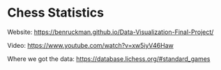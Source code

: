 # Chess Statistics
Website:
https://benruckman.github.io/Data-Visualization-Final-Project/

Video:
https://www.youtube.com/watch?v=xw5iyV46Haw

Where we got the data: 
https://database.lichess.org/#standard_games
